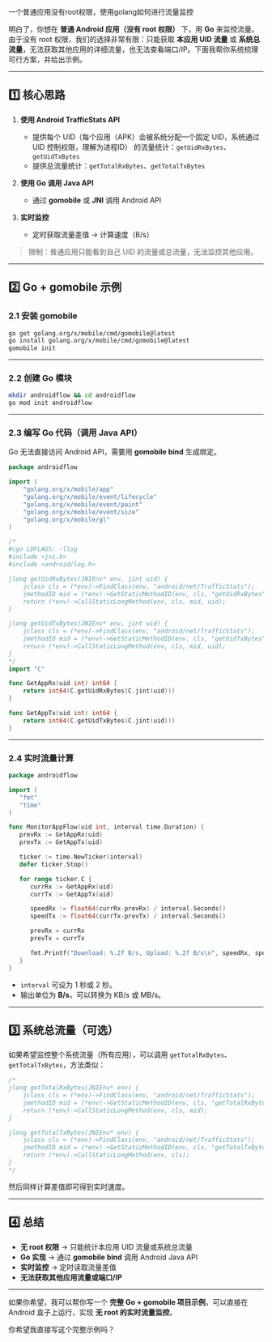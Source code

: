 一个普通应用没有root权限，使用golang如何进行流量监控


明白了，你想在 **普通 Android 应用（没有 root 权限）** 下，用 **Go** 来监控流量。由于没有 root 权限，我们的选择非常有限：只能获取 **本应用 UID 流量** 或 **系统总流量**，无法获取其他应用的详细流量，也无法查看端口/IP。下面我帮你系统梳理可行方案，并给出示例。

---

## 1️⃣ 核心思路

1. **使用 Android TrafficStats API**

    * 提供每个 UID（每个应用（APK）会被系统分配一个固定 UID，系统通过 UID 控制权限，理解为进程ID） 的流量统计：`getUidRxBytes`、`getUidTxBytes`
    * 提供总流量统计：`getTotalRxBytes`、`getTotalTxBytes`
2. **使用 Go 调用 Java API**

    * 通过 **gomobile** 或 **JNI** 调用 Android API
3. **实时监控**

    * 定时获取流量差值 → 计算速度（B/s）

> 限制：普通应用只能看到自己 UID 的流量或总流量，无法监控其他应用。

---

## 2️⃣ Go + gomobile 示例

### 2.1 安装 gomobile

```bash
go get golang.org/x/mobile/cmd/gomobile@latest
go install golang.org/x/mobile/cmd/gomobile@latest
gomobile init
```

---

### 2.2 创建 Go 模块

```bash
mkdir androidflow && cd androidflow
go mod init androidflow
```

---

### 2.3 编写 Go 代码（调用 Java API）

Go 无法直接访问 Android API，需要用 **gomobile bind** 生成绑定。

```go
package androidflow

import (
    "golang.org/x/mobile/app"
    "golang.org/x/mobile/event/lifecycle"
    "golang.org/x/mobile/event/paint"
    "golang.org/x/mobile/event/size"
    "golang.org/x/mobile/gl"
)

/*
#cgo LDFLAGS: -llog
#include <jni.h>
#include <android/log.h>

jlong getUidRxBytes(JNIEnv* env, jint uid) {
    jclass cls = (*env)->FindClass(env, "android/net/TrafficStats");
    jmethodID mid = (*env)->GetStaticMethodID(env, cls, "getUidRxBytes", "(I)J");
    return (*env)->CallStaticLongMethod(env, cls, mid, uid);
}

jlong getUidTxBytes(JNIEnv* env, jint uid) {
    jclass cls = (*env)->FindClass(env, "android/net/TrafficStats");
    jmethodID mid = (*env)->GetStaticMethodID(env, cls, "getUidTxBytes", "(I)J");
    return (*env)->CallStaticLongMethod(env, cls, mid, uid);
}
*/
import "C"

func GetAppRx(uid int) int64 {
    return int64(C.getUidRxBytes(C.jint(uid)))
}

func GetAppTx(uid int) int64 {
    return int64(C.getUidTxBytes(C.jint(uid)))
}
```

---

### 2.4 实时流量计算

```go
package androidflow

import (
   "fmt"
   "time"
)

func MonitorAppFlow(uid int, interval time.Duration) {
   prevRx := GetAppRx(uid)
   prevTx := GetAppTx(uid)

   ticker := time.NewTicker(interval)
   defer ticker.Stop()

   for range ticker.C {
      currRx := GetAppRx(uid)
      currTx := GetAppTx(uid)

      speedRx := float64(currRx-prevRx) / interval.Seconds()
      speedTx := float64(currTx-prevTx) / interval.Seconds()

      prevRx = currRx
      prevTx = currTx

      fmt.Printf("Download: %.2f B/s, Upload: %.2f B/s\n", speedRx, speedTx)
   }
}
```

* `interval` 可设为 1 秒或 2 秒。
* 输出单位为 **B/s**，可以转换为 KB/s 或 MB/s。

---

## 3️⃣ 系统总流量（可选）

如果希望监控整个系统流量（所有应用），可以调用 `getTotalRxBytes`、`getTotalTxBytes`，方法类似：

```go
/*
jlong getTotalRxBytes(JNIEnv* env) {
    jclass cls = (*env)->FindClass(env, "android/net/TrafficStats");
    jmethodID mid = (*env)->GetStaticMethodID(env, cls, "getTotalRxBytes", "()J");
    return (*env)->CallStaticLongMethod(env, cls, mid);
}

jlong getTotalTxBytes(JNIEnv* env) {
    jclass cls = (*env)->FindClass(env, "android/net/TrafficStats");
    jmethodID mid = (*env)->GetStaticMethodID(env, cls, "getTotalTxBytes", "()J");
    return (*env)->CallStaticLongMethod(env, cls);
}
*/
```

然后同样计算差值即可得到实时速度。

---

## 4️⃣ 总结

* **无 root 权限** → 只能统计本应用 UID 流量或系统总流量
* **Go 实现** → 通过 **gomobile bind** 调用 Android Java API
* **实时监控** → 定时读取流量差值
* **无法获取其他应用流量或端口/IP**

---

如果你希望，我可以帮你写一个 **完整 Go + gomobile 项目示例**，可以直接在 Android 盒子上运行，实现 **无 root 的实时流量监控**。

你希望我直接写这个完整示例吗？
